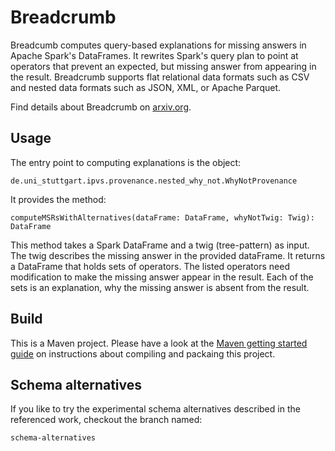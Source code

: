 # Breadcrumb

Breadcumb computes query-based explanations for missing answers in Apache Spark's DataFrames. It rewrites Spark's query plan to point at operators that prevent an expected, but missing answer from appearing in the result. Breadcrumb supports flat relational data formats such as CSV and nested data formats such as JSON, XML, or Apache Parquet. 

Find details about Breadcrumb on [arxiv.org](https://arxiv.org/abs/2103.07561).

## Usage
The entry point to computing explanations is the object:

```
de.uni_stuttgart.ipvs.provenance.nested_why_not.WhyNotProvenance 
```

It provides the method:
```
computeMSRsWithAlternatives(dataFrame: DataFrame, whyNotTwig: Twig): DataFrame
```

This method takes a Spark DataFrame and a twig (tree-pattern) as input. The twig describes the missing answer in the provided dataFrame. It returns a DataFrame that holds sets of operators. The listed operators need modification to make the missing answer appear in the result. Each of the sets is an explanation, why the missing answer is absent from the result.

## Build
This is a Maven project. Please have a look at the [Maven getting started guide](https://maven.apache.org/guides/getting-started/) on instructions about compiling and packaing this project.



## Schema alternatives
If you like to try the experimental schema alternatives described in the referenced work, checkout the branch named:
```
schema-alternatives
```
